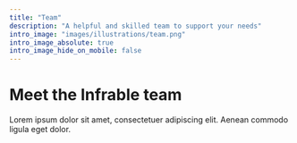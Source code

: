 ```yaml
---
title: "Team"
description: "A helpful and skilled team to support your needs"
intro_image: "images/illustrations/team.png"
intro_image_absolute: true
intro_image_hide_on_mobile: false
---
```


# Meet the Infrable team

Lorem ipsum dolor sit amet, consectetuer adipiscing elit. Aenean commodo ligula eget dolor.
